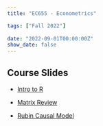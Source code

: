 ```yaml
---
title: "EC655 - Econometrics"

tags: ["Fall 2022"]
  
date: "2022-09-01T00:00:00Z"
show_date: false
---
```


## Course Slides

- <a href="https://justinsmithecon.github.io/teaching/ec655/intro/intro.html">Intro to R</a>

- <a href="https://justinsmithecon.github.io/teaching/ec655/Matrix%20Review/matrix-review-slides.html">Matrix Review</a> 

- <a href="https://justinsmithecon.github.io/teaching/ec655/rubin/rubin.html">Rubin Causal Model</a> 




